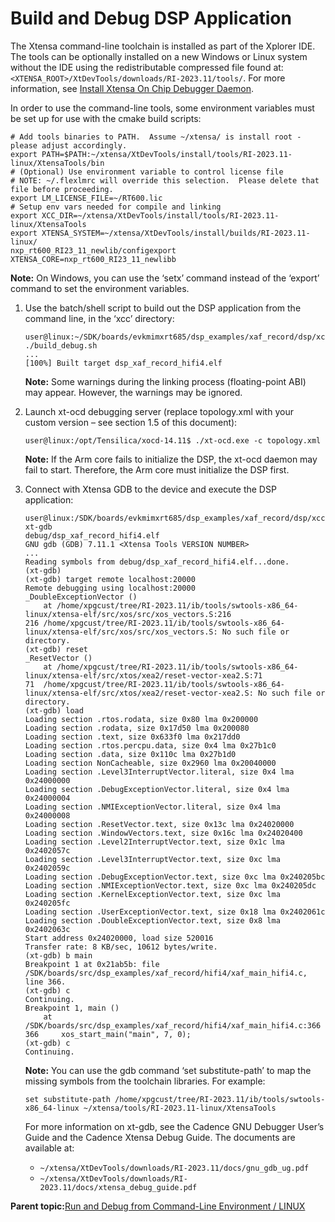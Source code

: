 # Build and Debug DSP Application

The Xtensa command-line toolchain is installed as part of the Xplorer IDE. The tools can be optionally installed on a new Windows or Linux system without the IDE using the redistributable compressed file found at: `<XTENSA_ROOT>/XtDevTools/downloads/RI-2023.11/tools/`. For more information, see [Install Xtensa On Chip Debugger Daemon](install_xtensa_on_chip_debugger_daemon.md).

In order to use the command-line tools, some environment variables must be set up for use with the cmake build scripts:

```
# Add tools binaries to PATH.  Assume ~/xtensa/ is install root - please adjust accordingly.
export PATH=$PATH:~/xtensa/XtDevTools/install/tools/RI-2023.11-linux/XtensaTools/bin
# (Optional) Use environment variable to control license file
# NOTE: ~/.flexlmrc will override this selection.  Please delete that file before proceeding.
export LM_LICENSE_FILE=~/RT600.lic
# Setup env vars needed for compile and linking
export XCC_DIR=~/xtensa/XtDevTools/install/tools/RI-2023.11-linux/XtensaTools
export XTENSA_SYSTEM=~/xtensa/XtDevTools/install/builds/RI-2023.11-linux/
nxp_rt600_RI23_11_newlib/configexport XTENSA_CORE=nxp_rt600_RI23_11_newlibb
```

**Note:** On Windows, you can use the ‘setx’ command instead of the ‘export’ command to set the environment variables.

1.  Use the batch/shell script to build out the DSP application from the command line, in the ‘xcc’ directory:

    ```
    user@linux:~/SDK/boards/evkmimxrt685/dsp_examples/xaf_record/dsp/xcc$ ./build_debug.sh
    ...
    [100%] Built target dsp_xaf_record_hifi4.elf
    ```

    **Note:** Some warnings during the linking process \(floating-point ABI\) may appear. However, the warnings may be ignored.

2.  Launch xt-ocd debugging server \(replace topology.xml with your custom version – see section 1.5 of this document\):

    ```
    user@linux:/opt/Tensilica/xocd-14.11$ ./xt-ocd.exe -c topology.xml
    ```

    **Note:** If the Arm core fails to initialize the DSP, the xt-ocd daemon may fail to start. Therefore, the Arm core must initialize the DSP first.

3.  Connect with Xtensa GDB to the device and execute the DSP application:

    ```
    user@linux:/SDK/boards/evkmimxrt685/dsp_examples/xaf_record/dsp/xcc$ xt-gdb
    debug/dsp_xaf_record_hifi4.elf
    GNU gdb (GDB) 7.11.1 <Xtensa Tools VERSION NUMBER>
    ...
    Reading symbols from debug/dsp_xaf_record_hifi4.elf...done.
    (xt-gdb)
    (xt-gdb) target remote localhost:20000
    Remote debugging using localhost:20000
    _DoubleExceptionVector ()
        at /home/xpgcust/tree/RI-2023.11/ib/tools/swtools-x86_64-linux/xtensa-elf/src/xos/src/xos_vectors.S:216
    216 /home/xpgcust/tree/RI-2023.11/ib/tools/swtools-x86_64-linux/xtensa-elf/src/xos/src/xos_vectors.S: No such file or directory.
    (xt-gdb) reset
    _ResetVector ()
        at /home/xpgcust/tree/RI-2023.11/ib/tools/swtools-x86_64-linux/xtensa-elf/src/xtos/xea2/reset-vector-xea2.S:71
    71  /home/xpgcust/tree/RI-2023.11/ib/tools/swtools-x86_64-linux/xtensa-elf/src/xtos/xea2/reset-vector-xea2.S: No such file or directory.
    (xt-gdb) load
    Loading section .rtos.rodata, size 0x80 lma 0x200000
    Loading section .rodata, size 0x17d50 lma 0x200080
    Loading section .text, size 0x633f0 lma 0x217dd0
    Loading section .rtos.percpu.data, size 0x4 lma 0x27b1c0
    Loading section .data, size 0x110c lma 0x27b1d0
    Loading section NonCacheable, size 0x2960 lma 0x20040000
    Loading section .Level3InterruptVector.literal, size 0x4 lma 0x24000000
    Loading section .DebugExceptionVector.literal, size 0x4 lma 0x24000004
    Loading section .NMIExceptionVector.literal, size 0x4 lma 0x24000008
    Loading section .ResetVector.text, size 0x13c lma 0x24020000
    Loading section .WindowVectors.text, size 0x16c lma 0x24020400
    Loading section .Level2InterruptVector.text, size 0x1c lma 0x2402057c
    Loading section .Level3InterruptVector.text, size 0xc lma 0x2402059c
    Loading section .DebugExceptionVector.text, size 0xc lma 0x240205bc
    Loading section .NMIExceptionVector.text, size 0xc lma 0x240205dc
    Loading section .KernelExceptionVector.text, size 0xc lma 0x240205fc
    Loading section .UserExceptionVector.text, size 0x18 lma 0x2402061c
    Loading section .DoubleExceptionVector.text, size 0x8 lma 0x2402063c
    Start address 0x24020000, load size 520016
    Transfer rate: 8 KB/sec, 10612 bytes/write.
    (xt-gdb) b main
    Breakpoint 1 at 0x21ab5b: file /SDK/boards/src/dsp_examples/xaf_record/hifi4/xaf_main_hifi4.c, line 366.
    (xt-gdb) c
    Continuing.
    Breakpoint 1, main ()
        at /SDK/boards/src/dsp_examples/xaf_record/hifi4/xaf_main_hifi4.c:366
    366     xos_start_main("main", 7, 0);
    (xt-gdb) c
    Continuing.
    ```

    **Note:** You can use the gdb command ‘set substitute-path’ to map the missing symbols from the toolchain libraries. For example:

    ```
    set substitute-path /home/xpgcust/tree/RI-2023.11/ib/tools/swtools-x86_64-linux ~/xtensa/tools/RI-2023.11-linux/XtensaTools
    ```

    For more information on xt-gdb, see the Cadence GNU Debugger User’s Guide and the Cadence Xtensa Debug Guide. The documents are available at:

    -   `~/xtensa/XtDevTools/downloads/RI-2023.11/docs/gnu_gdb_ug.pdf`
    -   `~/xtensa/XtDevTools/downloads/RI-2023.11/docs/xtensa_debug_guide.pdf`

**Parent topic:**[Run and Debug from Command-Line Environment / LINUX](../topics/run_and_debug_from_command-line_environment_linux.md)


